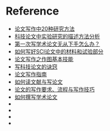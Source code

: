 # Reference


- [论文写作中20种研究方法](https://zhuanlan.zhihu.com/p/42706929)
- [科技论文中实验研究的描述方法分析](http://www.cjstp.cn/cjstp/ch/reader/create_pdf.aspx?file_no=20130325&year_id=2013&quarter_id=3&falg=1)
- [第一次写学术论文无从下手怎么办？](https://zhuanlan.zhihu.com/p/23460604)
- [如何写好SCI论文中的材料和试验部分](https://zhuanlan.zhihu.com/p/27092848)
- [论文写作之作图基本技能](http://www.cailiaoniu.com/57219.html)
- [写科技论文的诀窍](https://www.jianshu.com/p/3e599658cf39)
- [论文写作指南](https://home.liebertpub.com/media/pdf/Chinese-Research-Article-Writing-Guide.pdf)
- [如何读文献与写论文](https://www.douban.com/note/673765209/)
- [论文的写作要求、流程与写作技巧](http://www.cnki.com.cn/delivery/lunwen-ruhexielunwen-0.htm)
- [如何撰写学术论文](http://cos.neu.edu.cn/RCAS/kyly.htm)
- []()
- []()
- []()
- []()



